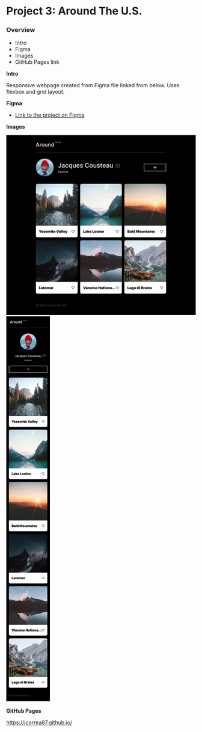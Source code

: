 # Project 3: Around The U.S.

### Overview  

* Intro  
* Figma  
* Images 
* GitHub Pages link 
  
**Intro**
  
Responsive webpage created from Figma file linked from below. Uses flexbox and grid layout.
  
**Figma**  
  
* [Link to the project on Figma](https://www.figma.com/file/ii4xxsJ0ghevUOcssTlHZv/Sprint-3%3A-Around-the-US?node-id=0%3A1)  
  
**Images**  
  
![main page](./images/main-page.jpg)
![mobile page](./images/mobile.jpg)

**GitHub Pages**

https://jcorrea87.github.io/
